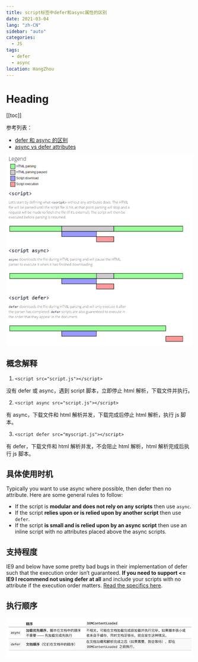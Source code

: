 ```yaml
---
title: script标签中defer和async属性的区别
date: 2021-03-04
lang: "zh-CN"
sidebar: "auto"
categories:
  - JS
tags:
  - defer
  - async
location: HangZhou
---
```


# Heading

[[toc]]

参考列表：

- [defer 和 async 的区别](https://segmentfault.com/q/1010000000640869)
- [async vs defer attributes](https://www.growingwiththeweb.com/2014/02/async-vs-defer-attributes.html)

![](/JS/script-defer.png)

## 概念解释

1. `<script src="script.js"></script>`

没有 defer 或 async，遇到 script 脚本，立即停止 html 解析，下载文件并执行。

2. `<script async src="script.js"></script>`

有 async，下载文件和 html 解析并发，下载完成后停止 html 解析，执行 js 脚本。

3. `<script defer src="myscript.js"></script>`

有 defer，下载文件和 html 解析并发，不会阻止 html 解析，html 解析完成后执行 js 脚本。

## 具体使用时机

Typically you want to use async where possible, then defer then no attribute. Here are some general rules to follow:

- If the script is **modular and does not rely on any scripts** then use `async`.
- If the script **relies upon or is relied upon by another script** then use `defer`.
- If the script **is small and is relied upon by an async script** then use an inline script with no attributes placed above the async scripts.

## 支持程度

IE9 and below have some pretty bad bugs in their implementation of defer such that the execution order isn’t guaranteed. **If you need to support <= IE9 I recommend not using defer at all** and include your scripts with no attribute if the execution order matters. [Read the specifics here](https://github.com/h5bp/lazyweb-requests/issues/42).

## 执行顺序

![](/JS/script-order.png)
